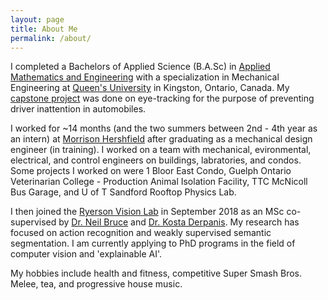 ```yaml
---
layout: page
title: About Me
permalink: /about/
---
```


I completed a Bachelors of Applied Science (B.A.Sc) in [Applied Mathematics and Engineering](https://www.queensu.ca/mathstat/mthe) with a specialization in Mechanical Engineering at [Queen's University](https://www.queensu.ca/) in Kingston, Ontario, Canada. My [capstone project](https://arxiv.org/abs/1908.08914) was done on eye-tracking for the purpose of preventing driver inattention in automobiles. 

I worked for ~14 months (and the two summers between 2nd - 4th year as an intern) at [Morrison Hershfield](www.morrisonhershfield.com) after graduating as a mechanical design engineer (in training). I worked on a team with mechanical, evironmental, electrical, and control engineers on buildings, labratories, and condos. Some projects I worked on were 1 Bloor East Condo, Guelph Ontario Veterinarian College - Production Animal Isolation Facility, TTC McNicoll Bus Garage, and U of T Sandford Rooftop Physics Lab.

I then joined the [Ryerson Vision Lab](https://ryersonvisionlab.github.io/) in September 2018 as an MSc co-supervised by [Dr. Neil Bruce](https://cs.ryerson.ca/~bruce/) and [Dr. Kosta Derpanis](https://cs.ryerson.ca/~kosta/). My research has focused on action recognition and weakly supervised semantic segmentation. I am currently applying to PhD programs in the field of computer vision and 'explainable AI'.

My hobbies include health and fitness, competitive Super Smash Bros. Melee, tea, and progressive house music.
